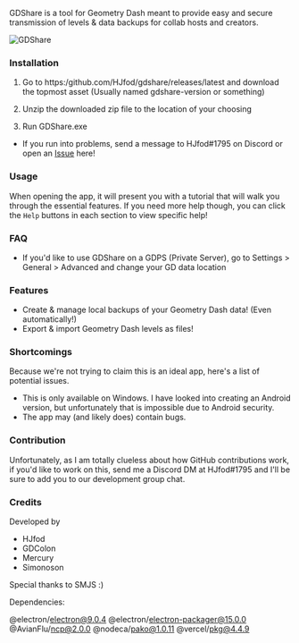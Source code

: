 GDShare is a tool for Geometry Dash meant to provide easy and secure transmission of levels & data backups for collab hosts and creators.

![GDShare](https://cdn.discordapp.com/attachments/710138816073302046/739587249351426098/small.png)

### Installation

1. Go to https:/github.com/HJfod/gdshare/releases/latest and download the topmost asset (Usually named gdshare-version or something)

2. Unzip the downloaded zip file to the location of your choosing

3. Run GDShare.exe

 * If you run into problems, send a message to HJfod#1795 on Discord or open an [Issue](https://github.com/HJfod/gdshare/issues) here!

### Usage

When opening the app, it will present you with a tutorial that will walk you through the essential features. If you need more help though, you can click the `Help` buttons in each section to view specific help!

### FAQ

 * If you'd like to use GDShare on a GDPS (Private Server), go to Settings > General > Advanced and change your GD data location

### Features

* Create & manage local backups of your Geometry Dash data! (Even automatically!)
 * Export & import Geometry Dash levels as files!

### Shortcomings

Because we're not trying to claim this is an ideal app, here's a list of potential issues.

 * This is only available on Windows. I have looked into creating an Android version, but unfortunately that is impossible due to Android security.
 * The app may (and likely does) contain bugs.

### Contribution

Unfortunately, as I am totally clueless about how GitHub contributions work, if you'd like to work on this, send me a Discord DM at HJfod#1795 and I'll be sure to add you to our development group chat.

### Credits

Developed by
 * HJfod
 * GDColon
 * Mercury
 * Simonoson

Special thanks to SMJS :)

Dependencies:

@electron/electron@9.0.4
@electron/electron-packager@15.0.0
@AvianFlu/ncp@2.0.0
@nodeca/pako@1.0.11
@vercel/pkg@4.4.9
